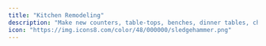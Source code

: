 ```yaml
---
title: "Kitchen Remodeling"
description: "Make new counters, table-tops, benches, dinner tables, chairs, and stools."
icon: "https://img.icons8.com/color/48/000000/sledgehammer.png"
---
```


